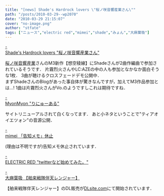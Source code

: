 ```yaml
---
title: "[news] Shade's Hardrock lovers \"桜ノ咲音響産業さん\""
path: "/posts/2010-03-29--wp2070"
date: "2010-03-29 21:15:07"
cover: "no-image.png"
author: "stfate"
tags: ["ニュース","electric red","mimei","shade","みょん","大麻葉吸"]
---
```


<style type="text/css">
<!--
p {white-space: pre-wrap};
-->
</style>

<a class="topics" href="http://shade019.blog99.fc2.com/" target="_blank">- Shade's Hardrock lovers "桜ノ咲音響産業さん"</a>
<div class="news"><a href="http://sakion.net/" target="_blank">桜ノ咲音響産業</a>さんのM3新作【想空稜線】にShadeさんが2曲作編曲で参加されているそうです．
片霧烈火さんやLC:AZEの中の人も参加となかなか面白そうな1枚．
3曲が聴けるクロスフェードデモ公開中．
<div id="talk">まずShadeさんのBlogがあった事自体が驚きなんですが，加えてM3作品参加とは…!
1曲は片霧烈火さんがVo.のようですしこれは期待ですね．</div></div>

<a class="topics" href="http://www.myonmyon.com/" target="_blank">- MyonMyon "りにゅーある"</a>
<div class="news">サイトリニューアルされて白くなってます．
あと小ネタということで"ティアオイエツォン"の音源公開．</div>

<a class="topics" href="http://totsu-kuni.net/" target="_blank">- mimei 「告知メモ」休止</a>
<div class="news">(理由は不明ですが)告知メモ休止されています．</div>

<a class="topics" href="http://electricred.jp/" target="_blank">- ELECTRIC RED "twitterなど始めてみた。"</a>
<div class="news"></div>

<a class="topics" href="http://www.human-bbq.com/" target="_blank">- 大麻葉吸 【舶来戦隊伴天レンジャー】</a>
<div class="news">【舶来戦隊伴天レンジャー】のDL販売が<a href="http://home.dlsite.com/work/=/product_id/RJ060447.html" target="_blank">DLsite.com</a>にて開始されています．</div>